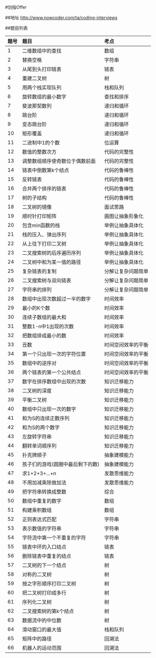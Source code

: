#剑指Offer

##地址
http://www.nowcoder.com/ta/coding-interviews

##题目列表

| 题号 | 题目                             | 考点               |
| :--- | :------------------------------- | :----------------- |
| 1    | 二维数组中的查找                 | 数组               |
| 2    | 替换空格                         | 字符串             | 
| 3    | 从尾到头打印链表                 | 链表               |
| 4    | 重建二叉树                       | 树                 |
| 5    | 用两个栈实现队列                 | 栈和队列           |
| 6    | 旋转数组的最小数字               | 查找和排序         |
| 7    | 斐波那契数列                     | 递归和循环         |
| 8    | 跳台阶                           | 递归和循环         |
| 9    | 变态跳台阶                       | 递归和循环         |
| 10   | 矩形覆盖                         | 递归和循环         |
| 11   | 二进制中1的个数                  | 位运算             |
| 12   | 数值的整数次方                   | 代码的完整性       |
| 13   | 调整数组顺序使奇数位于偶数前面   | 代码的完整性       |
| 14   | 链表中倒数第k个结点              | 代码的鲁棒性       |
| 15   | 反转链表                         | 代码的鲁棒性       |
| 16   | 合并两个排序的链表               | 代码的鲁棒性       |
| 17   | 树的子结构                       | 代码的鲁棒性       |
| 18   | 二叉树的镜像                     | 面试思路           |
| 19   | 顺时针打印矩阵                   | 画图让抽象形象化   |
| 20   | 包含min函数的栈                  | 举例让抽象具体化   |
| 21   | 栈的压入、弹出序列               | 举例让抽象具体化   |
| 22   | 从上往下打印二叉树               | 举例让抽象具体化   |
| 23   | 二叉搜索树的后序遍历序列         | 举例让抽象具体化   |
| 24   | 二叉树中和为某一值的路径         | 举例让抽象具体化   |
| 25   | 复杂链表的复制                   | 分解让复杂问题简单 |
| 26   | 二叉搜索树与双向链表             | 分解让复杂问题简单 |
| 27   | 字符串的排列                     | 分解让复杂问题简单 |
| 28   | 数组中出现次数超过一半的数字     | 时间效率           |
| 29   | 最小的K个数                      | 时间效率           |
| 30   | 连续子数组的最大和               | 时间效率           |
| 31   | 整数1-n中1出现的次数             | 时间效率           |
| 32   | 把数组排成最小的数               | 时间效率           |
| 33   | 丑数                             | 时间空间效率的平衡 |
| 34   | 第一个只出现一次的字符位置       | 时间空间效率的平衡 |
| 35   | 数组中的逆序对                   | 时间空间效率的平衡 |
| 36   | 两个链表的第一个公共结点         | 时间空间效率的平衡 |
| 37   | 数字在排序数组中出现的次数       | 知识迁移能力       |
| 38   | 二叉树的深度                     | 知识迁移能力       |
| 39   | 平衡二叉树                       | 知识迁移能力       |
| 40   | 数组中只出现一次的数字           | 知识迁移能力       |
| 41   | 和为S的连续正数序列              | 知识迁移能力       |
| 42   | 和为S的两个数字                  | 知识迁移能力       |
| 43   | 左旋转字符串                     | 知识迁移能力       |
| 44   | 翻转单词顺序列                   | 知识迁移能力       |
| 45   | 扑克牌顺子                       | 抽象建模能力       |
| 46   | 孩子们的游戏(圆圈中最后剩下的数) | 抽象建模能力       |
| 47   | 求1+2+3+...+n                    | 发散思维能力       |
| 48   | 不用加减乘除做加法               | 发散思维能力       |
| 49   | 把字符串转换成整数               | 综合               |
| 50   | 数组中重复的数字                 | 数组               |
| 51   | 构建乘积数组                     | 数组               |
| 52   | 正则表达式匹配                   | 字符串             |
| 53   | 表示数值的字符串                 | 字符串             |
| 54   | 字符流中第一个不重复的字符       | 字符串             |
| 55   | 链表中环的入口结点               | 链表               |
| 56   | 删除链表中重复的结点             | 链表               |
| 57   | 二叉树的下一个结点               | 树                 |
| 58   | 对称的二叉树                     | 树                 |
| 59   | 按之字形顺序打印二叉树           | 树                 |
| 60   | 把二叉树打印成多行               | 树                 |
| 61   | 序列化二叉树                     | 树                 |
| 62   | 二叉搜索树的第k个结点            | 树                 |
| 63   | 数据流中的中位数                 | 树                 |
| 64   | 滑动窗口的最大值                 | 栈和队列           |
| 65   | 矩阵中的路径                     | 回溯法             |
| 66   | 机器人的运动范围                 | 回溯法             |

